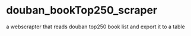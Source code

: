# douban_bookTop250_scraper

a webscrapter that reads douban top250 book list and export it to a table

